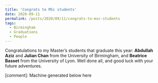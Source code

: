 ```yaml
---
title: 'Congrats to MSc students'
date: 2020-09-11
permalink: /posts/2020/09/11/congrats-to-msc-students
tags:
  - Birmingham
  - Graduations
  - People
---
```


Congratulations to my Master’s students that graduate this year: ****Abdullah Aziz**** and **Julian Chan** from the University of Birmingham, and **Beatrice Basset** from the University of Lyon. Well done all, and good luck with your future adventures.

[comment]: Machine generated below here
